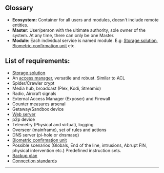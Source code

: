 ## Glossary
- <a name="ecosystem"></a> **Ecosystem:** Container for all users and modules, doesn't include remote entities.  
- <a name="master"></a> **Master**: User/person with the ultimate authority, sole owner of the system. At any time, there can only be one Master.
- <a name="module"></a> **Module**: Each individual service is named module. E.g: [Storage solution](/storage.md), [Biometric confirmation unit](/biometric-confirmation-unit.md) etc.

## List of requirements:
- [Storage solution](/storage.md)
- An [access manager](/access-base.md), versatile and robust. Similar to ACL
- Spider/Crawler crypt
- Media hub, broadcast (Plex, Kodi, Streamio)
- Radio, Aircraft signals  
- External Access Manager (Exposer) and Firewall
- Counter measures arsenal
- Getaway/Sandbox device
- [Web server](/web-server.md)
- p2p device
- Telemetry (Physical and virtual), logging
- Overseer (mainframe), set of rules and actions 
- DNS server (pi-hole or dnsmasq)
- [Biometric confirmation unit](/biometric-confirmation-unit.md) 
- Possible scenarios (Globals, End of the line, intrusions, Abrupt FIN, physical intervention etc.) Predefined instruction sets.
- [Backup plan](/backup-plan.md)
- [Connection standards](/connection-standards.md)
---

